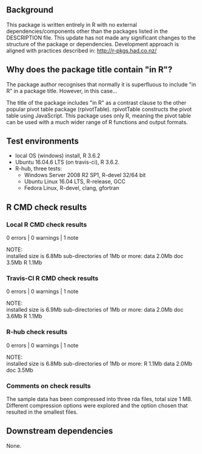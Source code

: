 ## Background

This package is written entirely in R with no external dependencies/components other than the packages listed in the DESCRIPTION file.
This update has not made any significant changes to the structure of the package or dependencies.
Development approach is aligned with practices described in:
http://r-pkgs.had.co.nz/

## Why does the package title contain "in R"?

The package author recognises that normally it is superfluous to include "in R" in a package title.  However, in this case...

The title of the package includes "in R" as a contrast clause to the other popular pivot table package (rpivotTable).  rpivotTable constructs the pivot table using JavaScript.  This package uses only R, meaning the pivot table can be used with a much wider range of R functions and output formats.

## Test environments

* local OS (windows) install, R 3.6.2
* Ubuntu 16.04.6 LTS (on travis-ci), R 3.6.2.
* R-hub, three tests:
  * Windows Server 2008 R2 SP1, R-devel 32/64 bit
  * Ubuntu Linux 16.04 LTS, R-release, GCC
  * Fedora Linux, R-devel, clang, gfortran

## R CMD check results

### Local R CMD check results

0 errors | 0 warnings | 1 note

NOTE:  
  installed size is  6.8Mb
  sub-directories of 1Mb or more:
    data   2.0Mb
    doc    3.5Mb
    R      1.1Mb

### Travis-CI R CMD check results

0 errors | 0 warnings | 1 note

NOTE:  
  installed size is  6.9Mb
  sub-directories of 1Mb or more:
    data   2.0Mb
    doc    3.6Mb
    R      1.1Mb

### R-hub check results

0 errors | 0 warnings | 1 note

NOTE:  
  installed size is  6.8Mb
  sub-directories of 1Mb or more:
    R      1.1Mb
    data   2.0Mb
    doc    3.5Mb

### Comments on check results

The sample data has been compressed into three rda files, total size 1 MB. Different compression options were explored and the option chosen that resulted in the smallest files.

## Downstream dependencies

None.
